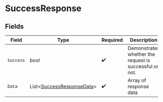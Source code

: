# SuccessResponse


## Fields

| Field                                                                       | Type                                                                        | Required                                                                    | Description                                                                 |
| --------------------------------------------------------------------------- | --------------------------------------------------------------------------- | --------------------------------------------------------------------------- | --------------------------------------------------------------------------- |
| `Success`                                                                   | *bool*                                                                      | :heavy_check_mark:                                                          | Demonstrates whether the request is successful or not.                      |
| `Data`                                                                      | List<[SuccessResponseData](../../Models/Components/SuccessResponseData.md)> | :heavy_check_mark:                                                          | Array of response data                                                      |